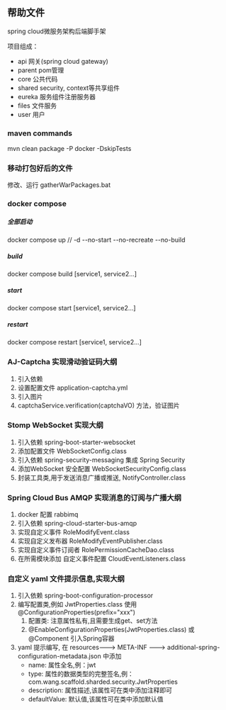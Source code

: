 ## 帮助文件

spring cloud微服务架构后端脚手架

项目组成：
* api 网关(spring cloud gateway)
* parent pom管理
* core 公共代码
* shared security, context等共享组件
* eureka 服务组件注册服务器
* files 文件服务
* user 用户

### maven commands
mvn clean package -P docker -DskipTests

### 移动打包好后的文件
修改、运行 gatherWarPackages.bat

### docker compose
##### 全部启动
docker compose up // -d --no-start --no-recreate --no-build
##### build
docker compose build [service1, service2...]
##### start
docker compose start [service1, service2...]
##### restart
docker compose restart [service1, service2...]


### AJ-Captcha 实现滑动验证码大纲
1. 引入依赖
2. 设置配置文件 application-captcha.yml
3. 引入图片
4. captchaService.verification(captchaVO) 方法，验证图片

### Stomp WebSocket 实现大纲
1. 引入依赖 spring-boot-starter-websocket
2. 添加配置文件 WebSocketConfig.class
3. 引入依赖 spring-security-messaging 集成 Spring Security
4. 添加WebSocket 安全配置 WebSocketSecurityConfig.class
5. 封装工具类,用于发送消息广播或推送, NotifyController.class


### Spring Cloud Bus AMQP 实现消息的订阅与广播大纲
1. docker 配置 rabbimq
2. 引入依赖 spring-cloud-starter-bus-amqp
3. 实现自定义事件 RoleModifyEvent.class
4. 实现自定义发布器 RoleModifyEventPublisher.class
5. 实现自定义事件订阅者 RolePermissionCacheDao.class
6. 在所需模块添加 自定义事件配置 CloudEventListeners.class

### 自定义 yaml 文件提示信息,实现大纲
1. 引入依赖 spring-boot-configuration-processor
2. 编写配置类,例如 JwtProperties.class 使用 @ConfigurationProperties(prefix="xxx")
   1. 配置类: 注意属性私有,且需要生成get、set方法
   2. @EnableConfigurationProperties(JwtProperties.class) 或 @Component 引入Spring容器
3. yaml 提示编写, 在 resources---> META-INF ---> additional-spring-configuration-metadata.json 中添加
   - name: 属性全名,例：jwt
   - type: 属性的数据类型的完整签名,例：com.wang.scaffold.sharded.security.JwtProperties
   - description: 属性描述,该属性可在类中添加注释即可
   - defaultValue: 默认值,该属性可在类中添加默认值

